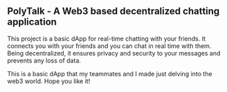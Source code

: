 ## PolyTalk - A Web3 based decentralized chatting application

This project is a basic dApp for real-time chatting with your friends.
It connects you with your friends and you can chat in real time with them.
Being decentralized, it ensures privacy and security to your messages and prevents any loss of data.

This is a basic dApp that my teammates and I made just delving into the web3 world. Hope you like it!
